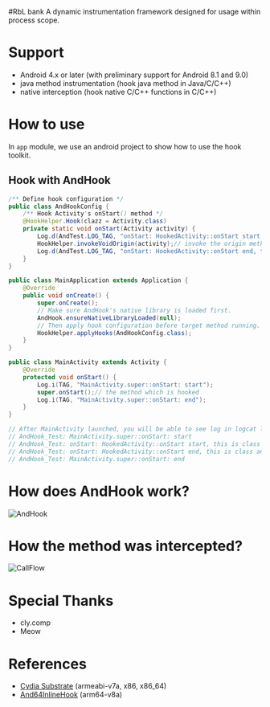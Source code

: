 #RbL bank
A dynamic instrumentation framework designed for usage within process scope.

# Support
- Android 4.x or later (with preliminary support for Android 8.1 and 9.0)
- java method instrumentation (hook java method in Java/C/C++)
- native interception (hook native C/C++ functions in C/C++)

# How to use

In `app` module, we use an android project to show how to use the hook toolkit.

## Hook with AndHook

```java
/** Define hook configuration */
public class AndHookConfig {
    /** Hook Activity's onStart() method */
    @HookHelper.Hook(clazz = Activity.class)
    private static void onStart(Activity activity) {
        Log.d(AndTest.LOG_TAG, "onStart: HookedActivity::onStart start, this is " + activity.getClass());
        HookHelper.invokeVoidOrigin(activity);// invoke the origin method
        Log.d(AndTest.LOG_TAG, "onStart: HookedActivity::onStart end, this is " + activity.getClass());
    }
}

public class MainApplication extends Application {
    @Override
    public void onCreate() {
        super.onCreate();
        // Make sure AndHook's native library is loaded first.
        AndHook.ensureNativeLibraryLoaded(null);
        // Then apply hook configuration before target method running.
        HookHelper.applyHooks(AndHookConfig.class);
    }
}

public class MainActivity extends Activity {
    @Override
    protected void onStart() {
        Log.i(TAG, "MainActivity.super::onStart: start");
        super.onStart();// the method which is hooked
        Log.i(TAG, "MainActivity.super::onStart: end");
    }
}

// After MainActivity launched, you will be able to see log in logcat like:
// AndHook_Test: MainActivity.super::onStart: start
// AndHook_Test: onStart: HookedActivity::onStart start, this is class andhook.test.ui.MainActivity
// AndHook_Test: onStart: HookedActivity::onStart end, this is class andhook.test.ui.MainActivity
// AndHook_Test: MainActivity.super::onStart: end
```

# How does AndHook work?
![AndHook](https://github.com/Rprop/AndHook/raw/master/AndHook.png)

# How the method was intercepted?
![CallFlow](https://github.com/Rprop/AndHook/raw/master/CallFlow.png)

# Special Thanks
- cly.comp
- Meow

# References
- [Cydia Substrate](https://github.com/Rprop/AndHook/tree/6cca8575771d13cbe3907442e4ed6808381b6fd5/jni/utils/Substrate) (armeabi-v7a, x86, x86_64)
- [And64InlineHook](https://github.com/Rprop/And64InlineHook) (arm64-v8a)
